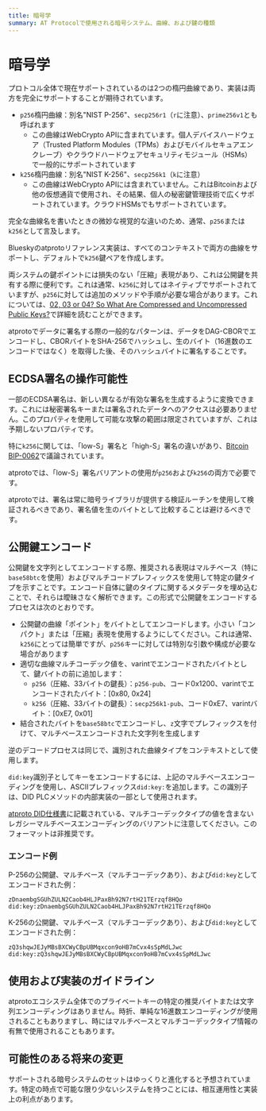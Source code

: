 ```yaml
---
title: 暗号学
summary: AT Protocolで使用される暗号システム、曲線、および鍵の種類
---
```


# 暗号学

プロトコル全体で現在サポートされているのは2つの楕円曲線であり、実装は両方を完全にサポートすることが期待されています。

- `p256`楕円曲線：別名"NIST P-256"、`secp256r1`（`r`に注意）、`prime256v1`とも呼ばれます
    - この曲線はWebCrypto APIに含まれています。個人デバイスハードウェア（Trusted Platform Modules（TPMs）およびモバイルセキュアエンクレーブ）やクラウドハードウェアセキュリティモジュール（HSMs）で一般的にサポートされています
- `k256`楕円曲線：別名"NIST K-256"、`secp256k1`（`k`に注意）
    - この曲線はWebCrypto APIには含まれていません。これはBitcoinおよび他の仮想通貨で使用され、その結果、個人の秘密鍵管理技術で広くサポートされています。クラウドHSMsでもサポートされています。

完全な曲線名を書いたときの微妙な視覚的な違いのため、通常、`p256`または`k256`として言及します。

Blueskyのatprotoリファレンス実装は、すべてのコンテキストで両方の曲線をサポートし、デフォルトで`k256`鍵ペアを作成します。

両システムの鍵ポイントには損失のない「圧縮」表現があり、これは公開鍵を共有する際に便利です。これは通常、`k256`に対してはネイティブでサポートされていますが、`p256`に対しては追加のメソッドや手順が必要な場合があります。これについては、[02, 03 or 04? So What Are Compressed and Uncompressed Public Keys?](https://medium.com/asecuritysite-when-bob-met-alice/02-03-or-04-so-what-are-compressed-and-uncompressed-public-keys-6abcb57efeb6)で詳細を読むことができます。

atprotoでデータに署名する際の一般的なパターンは、データをDAG-CBORでエンコードし、CBORバイトをSHA-256でハッシュし、生のバイト（16進数のエンコードではなく）を取得した後、そのハッシュバイトに署名することです。

## ECDSA署名の操作可能性

一部のECDSA署名は、新しい異なるが有効な署名を生成するように変換できます。これには秘密署名キーまたは署名されたデータへのアクセスは必要ありません。このプロパティを使用して可能な攻撃の範囲は限定されていますが、これは予期しないプロパティです。

特に`k256`に関しては、「low-S」署名と「high-S」署名の違いがあり、[Bitcoin BIP-0062](https://github.com/bitcoin/bips/blob/master/bip-0062.mediawiki)で議論されています。

atprotoでは、「low-S」署名バリアントの使用が`p256`および`k256`の両方で必要です。

atprotoでは、署名は常に暗号ライブラリが提供する検証ルーチンを使用して検証されるべきであり、署名値を生のバイトとして比較することは避けるべきです。

## 公開鍵エンコード

公開鍵を文字列としてエンコードする際、推奨される表現はマルチベース（特に`base58btc`を使用）およびマルチコードプレフィックスを使用して特定の鍵タイプを示すことです。エンコード自体に鍵のタイプに関するメタデータを埋め込むことで、それらは曖昧さなく解析できます。この形式で公開鍵をエンコードするプロセスは次のとおりです。

- 公開鍵の曲線「ポイント」をバイトとしてエンコードします。小さい「コンパクト」または「圧縮」表現を使用するようにしてください。これは通常、`k256`にとっては簡単ですが、`p256`キーに対しては特別な引数や構成が必要な場合があります
- 適切な曲線マルチコーデック値を、varintでエンコードされたバイトとして、鍵バイトの前に追加します：
    - `p256`（圧縮、33バイトの鍵長）：`p256-pub`、コード0x1200、varintでエンコードされたバイト：[0x80, 0x24]
    - `k256`（圧縮、33バイトの鍵長）：`secp256k1-pub`、コード0xE7、varintバイト：[0xE7, 0x01]
- 結合されたバイトを`base58btc`でエンコードし、`z`文字でプレフィックスを付けて、マルチベースエンコードされた文字列を生成します

逆のデコードプロセスは同じで、識別された曲線タイプをコンテキストとして使用します。

`did:key`識別子としてキーをエンコードするには、上記のマルチベースエンコーディングを使用し、ASCIIプレフィックス`did:key:`を追加します。この識別子は、DID PLCメソッドの内部実装の一部として使用されます。

[atproto DID仕様書](/specs/did)に記載されている、マルチコーデックタイプの値を含まないレガシーマルチベースエンコーディングのバリアントに注意してください。このフォーマットは非推奨です。

### エンコード例

P-256の公開鍵、マルチベース（マルチコーデックあり）、および`did:key`としてエンコードされた例：

```
zDnaembgSGUhZULN2Caob4HLJPaxBh92N7rtH21TErzqf8HQo
did:key:zDnaembgSGUhZULN2Caob4HLJPaxBh92N7rtH21TErzqf8HQo
```

K-256の公開鍵、マルチベース（マルチコーデックあり）、および`did:key`としてエンコードされた例：

```
zQ3shqwJEJyMBsBXCWyCBpUBMqxcon9oHB7mCvx4sSpMdLJwc
did:key:zQ3shqwJEJyMBsBXCWyCBpUBMqxcon9oHB7mCvx4sSpMdLJwc
```

## 使用および実装のガイドライン

atprotoエコシステム全体でのプライベートキーの特定の推奨バイトまたは文字列エンコーディングはありません。時折、単純な16進数エンコーディングが使用されることもありますし、時にはマルチベースとマルチコーデックタイプ情報の有無で使用されることもあります。

## 可能性のある将来の変更

サポートされる暗号システムのセットはゆっくりと進化すると予想されています。特定の時点で可能な限り少ないシステムを持つことには、相互運用性と実装上の利点があります。
